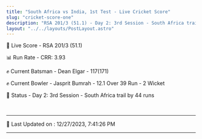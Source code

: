```yaml
---
title: "South Africa vs India, 1st Test - Live Cricket Score"
slug: "cricket-score-one"
description: "RSA 201/3 (51.1) - Day 2: 3rd Session - South Africa trail by 44 runs."
layout: "../../layouts/PostLayout.astro"
---
```


🔴 Live Score - RSA 201/3 (51.1)  

📊 Run Rate - CRR: 3.93  

✊ Current Batsman - Dean Elgar - 117(171)  

✊ Current Bowler - Jasprit Bumrah - 12.1 Over 39 Run - 2 Wicket  

📑 Status - Day 2: 3rd Session - South Africa trail by 44 runs

<br />

***

📝 Last Updated on : 12/27/2023, 7:41:26 PM

***

